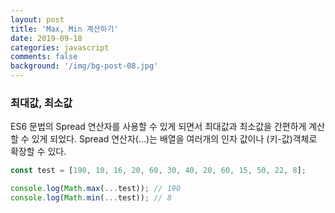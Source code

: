 ```yaml
---
layout: post
title: 'Max, Min 계산하기'
date: 2019-09-18
categories: javascript
comments: false
background: '/img/bg-post-08.jpg'
---
```


### 최대값, 최소값

ES6 문법의 Spread 연산자를 사용할 수 있게 되면서 최대값과 최소값을 간편하게 계산할 수 있게 되었다.
Spread 연산자(...)는 배열을 여러개의 인자 값이나 (키-값)객체로 확장할 수 있다.

```js
const test = [190, 10, 16, 20, 60, 30, 40, 20, 60, 15, 50, 22, 8];

console.log(Math.max(...test)); // 190
console.log(Math.min(...test)); // 8
```
